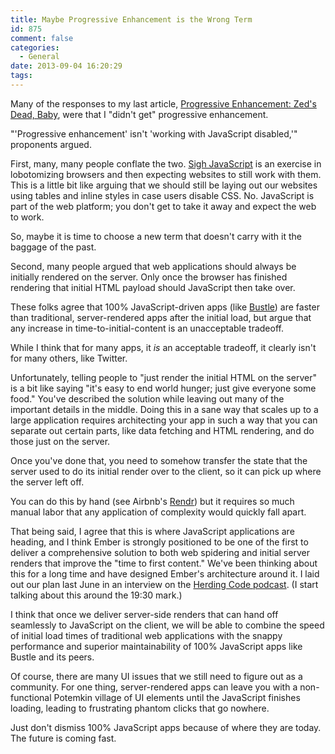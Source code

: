 ```yaml
---
title: Maybe Progressive Enhancement is the Wrong Term
id: 875
comment: false
categories:
  - General
date: 2013-09-04 16:20:29
tags:
---
```


Many of the responses to my last article, [Progressive Enhancement: Zed's Dead, Baby](http://tomdale.net/2013/09/progressive-enhancement-is-dead/),
were that I "didn't get" progressive enhancement.

"'Progressive enhancement' isn't 'working with JavaScript disabled,'" proponents argued.

First, many, many people conflate the two. [Sigh JavaScript](http://sighjavascript.tumblr.com)
is an exercise in lobotomizing browsers and then expecting websites to still work with them. This is a little bit
like arguing that we should still be laying out our websites using tables and inline styles in case users disable
CSS. No. JavaScript is part of the web platform; you don't get to take it away and expect the web to work.

So, maybe it is time to choose a new term that doesn't carry with it the baggage of the past.

Second, many people argued that web applications should always be initially
rendered on the server. Only once the browser has finished rendering that initial
HTML payload should JavaScript then take over.

These folks agree that 100% JavaScript-driven apps (like [Bustle](http://bustle.com)) are faster than
traditional, server-rendered apps after the initial load, but argue that any increase in time-to-initial-content
is an unacceptable tradeoff.

While I think that for many apps, it _is_ an acceptable tradeoff, it clearly isn't for many others, like
Twitter.

Unfortunately, telling people to "just render the initial HTML on the server" is a bit like saying "it's easy to
end world hunger; just give everyone some food." You've described the solution while leaving out many of the important
details in the middle. Doing this in a sane way that scales up to a large application requires architecting your
app in such a way that you can separate out certain parts, like data fetching and HTML rendering, and do those just
on the server.

Once you've done that, you need to somehow transfer the state that the server used to do its initial render over to
the client, so it can pick up where the server left off.

You can do this by hand (see Airbnb's [Rendr](https://github.com/airbnb/rendr)) but it requires so much manual labor that any application of complexity would quickly fall apart.

That being said, I agree that this is where JavaScript applications are heading, and I think Ember is strongly positioned
to be one of the first to deliver a comprehensive solution to both web spidering and initial server renders that improve
the "time to first content." We've been thinking about this for a long time and have designed Ember's architecture around it.
I laid out our plan last June in an interview on the [Herding Code podcast](http://herdingcode.com/herding-code-169-tom-dale-and-rob-conery-on-the-emberjs-angularjs-cage-match-at-ndc/). (I start talking about this around the 19:30 mark.)

I think that once we deliver server-side renders that can hand off seamlessly to JavaScript on the client, we will be able to combine the speed of initial load times of traditional web applications with the snappy performance and superior maintainability of 100% JavaScript apps like Bustle and its peers.

Of course, there are many UI issues that we still need to figure out as a community. For one thing, server-rendered apps can leave you with a non-functional Potemkin village of UI elements until the JavaScript finishes loading, leading to frustrating phantom clicks that go nowhere.

Just don't dismiss 100% JavaScript apps because of where they are today. The future is coming fast.